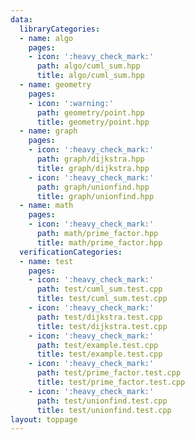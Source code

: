 ```yaml
---
data:
  libraryCategories:
  - name: algo
    pages:
    - icon: ':heavy_check_mark:'
      path: algo/cuml_sum.hpp
      title: algo/cuml_sum.hpp
  - name: geometry
    pages:
    - icon: ':warning:'
      path: geometry/point.hpp
      title: geometry/point.hpp
  - name: graph
    pages:
    - icon: ':heavy_check_mark:'
      path: graph/dijkstra.hpp
      title: graph/dijkstra.hpp
    - icon: ':heavy_check_mark:'
      path: graph/unionfind.hpp
      title: graph/unionfind.hpp
  - name: math
    pages:
    - icon: ':heavy_check_mark:'
      path: math/prime_factor.hpp
      title: math/prime_factor.hpp
  verificationCategories:
  - name: test
    pages:
    - icon: ':heavy_check_mark:'
      path: test/cuml_sum.test.cpp
      title: test/cuml_sum.test.cpp
    - icon: ':heavy_check_mark:'
      path: test/dijkstra.test.cpp
      title: test/dijkstra.test.cpp
    - icon: ':heavy_check_mark:'
      path: test/example.test.cpp
      title: test/example.test.cpp
    - icon: ':heavy_check_mark:'
      path: test/prime_factor.test.cpp
      title: test/prime_factor.test.cpp
    - icon: ':heavy_check_mark:'
      path: test/unionfind.test.cpp
      title: test/unionfind.test.cpp
layout: toppage
---
```

